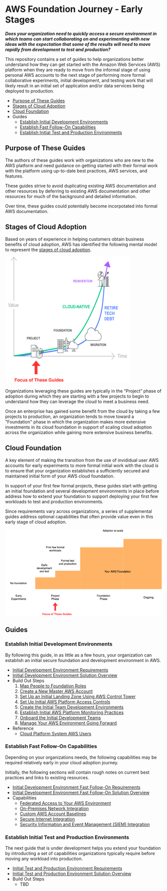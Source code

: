 # AWS Foundation Journey - Early Stages

***Does your organization need to quickly access a secure environment in which teams can start collaborating on and experimenting with new ideas with the expectation that some of the results will need to move rapidly from development to test and production?***

This repository contains a set of guides to help organizations better understand how they can get started with the Amazon Web Services (AWS) platform when they are ready to move from the informal stage of using personal AWS accounts to the next stage of performing more formal collaborative experiments, initial development, and testing work that will likely result in an initial set of application and/or data services being deployed to production. 

* [Purpose of These Guides](#purpose-of-these-guides)
* [Stages of Cloud Adoption](#stages-of-cloud-adoption)
* [Cloud Foundation](#cloud-foundation)
* Guides
  * [Establish Initial Development Environments](#establish-initial-development-environments)
  * [Establish Fast Follow-On Capabilities](#establish-fast-follow-on-capabilities)
  * [Establish Initial Test and Production Environments](#establish-initial-test-and-production-environments)

## Purpose of These Guides

The authors of these guides work with organizations who are new to the AWS platform and need guidance on getting started with their formal work with the platform using up-to-date best practices, AWS services, and features. 

These guides strive to avoid duplicating existing AWS documentation and other resources by deferring to existing AWS documentation and other resources for much of the background and detailed information. 

Over time, these guides could potentially become incorpotated into formal AWS documentation.

## Stages of Cloud Adoption

Based on years of experience in helping customers obtain business benefits of cloud adoption, AWS has identified the following mental model to represent the [stages of cloud adoption](https://aws.amazon.com/blogs/enterprise-strategy/the-journey-toward-cloud-first-the-stages-of-adoption/).  

<img src="images/cloud-adoption-framework.png" alt="Cloud Adoption Framework" width="400"/>

Organizations leveraging these guides are typically in the “Project” phase of adoption during which they are starting with a few projects to begin to understand how they can leverage the cloud to meet a business need. 

Once an enterprise has gained some benefit from the cloud by taking a few projects to production, an organization tends to move toward a "Foundation" phase in which the organization makes more extensive investments in its cloud foundation in support of scaling cloud adoption across the organization while gaining more extensive business benefits. 

## Cloud Foundation

A key element of making the transition from the use of invididual user AWS accounts for early experiments to more formal initial work with the cloud is to ensure that your organization establishes a sufficiently secured and maintained initial form of your AWS cloud foundation.

In support of your first few formal projects, these guides start with getting an initial foundation and several development environments in place before address how to extend your foundation to support deploying your first few workloads to test and production environments. 

Since requirements vary across organizations, a series of supplemental guides address optional capabilities that often provide value even in this early stage of cloud adoption.

<img src="images/foundation.png" alt="Cloud Foundation" width="700"/>

## Guides

### Establish Initial Development Environments

By following this guide, in as little as a few hours, your organization can establish an initial secure foundation and development environment in AWS.

* [Initial Development Environment Requirements](1-dev-environments/1-1-requirements.md)
* [Initial Development Environment Solution Overview](1-dev-environments/1-2-solution.md)
* Build Out Steps
  1. [Map People to Foundation Roles](1-dev-environments/2-1-map-people-to-foundation-roles.md)
  1. [Create a New Master AWS Account](1-dev-environments/2-2-create-master-aws-account.md)
  1. [Set Up an Initial Landing Zone Using AWS Control Tower](1-dev-environments/2-3-set-up-landing-zone.md)
  1. [Set Up Initial AWS Platform Access Controls](1-dev-environments/2-4-set-up-aws-platform-access-controls.md)
  1. [Create the Initial Team Development Environments](1-dev-environments/2-5-create-team-dev-environments.md)
  1. [Establish Initial AWS Platform Monitoring Practices](1-dev-environments/2-6-initial-aws-platform-monitoring.md)
  1. [Onboard the Initial Development Teams](1-dev-environments/2-7-onboard-dev-teams.md)
  1. [Manage Your AWS Environment Going Forward](1-dev-environments/2-8-manage-aws-environment.md)
* Reference
  * [Cloud Platform System AWS Users](1-dev-environments/3-1-cloud-platform-system-users.md)


### Establish Fast Follow-On Capabilities

Depending on your organizations needs, the following capabilities may be required relatively early in your cloud adoption journey.

Initially, the following sections will contain rough notes on current best practices and links to existing resources.

* [Initial Development Environment Fast Follow-On Requirements](2-fast-follow-on/1-1-requirements.md)
* [Initial Development Environment Fast Follow-On Solution Overview](2-fast-follow-on/1-2-solution.md)
* Capabilities
  * [Federated Access to Your AWS Environment](2-fast-follow-on/2-1-federated-access-to-aws.md)
  * [On-Premises Network Integration](2-fast-follow-on/2-2-on-premises-network-integration.md)
  * [Custom AWS Account Baselines](2-fast-follow-on/2-3-custom-account-baselines.md)
  * [Secure Internet Integration](2-fast-follow-on/2-4-secure-internet-integration.md)
  * [Security Information and Event Management (SIEM) Integration](2-fast-follow-on/2-5-siem-integration.md)

### Establish Initial Test and Production Environments

The next guide that is under development helps you extend your foundation by introducting a set of capabilities organizations typically require before moving any workload into production.

* [Initial Test and Production Environment Requirements](3-test-production/1-1-requirements.md)
* [Initial Test and Production Environment Solution Overview](3-test-production/1-2-solution.md)
* Build Out Steps
  * TBD